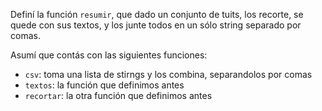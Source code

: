 Definí la función `resumir`, que dado un conjunto de tuits, los recorte, se quede con sus textos, y los junte todos en un sólo string separado por comas. 

Asumí que contás con las siguientes funciones: 

  * `csv`: toma una lista de stirngs y los combina, separandolos por comas
  * `textos`: la función que definimos antes
  * `recortar`: la otra función que definimos antes
